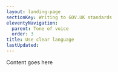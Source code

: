 ```yaml
---
layout: landing-page
sectionKey: Writing to GOV.UK standards
eleventyNavigation:
  parent: Tone of voice
  order: 3
title: Use clear language
lastUpdated:
---
```

Content goes here
